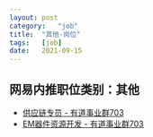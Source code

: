```yaml
---
layout:	post
category:	"job"
title:	"其他-岗位"
tags:	[job]
date:	2021-09-15
---
```

## 网易内推职位类别：其他
- [供应链专员 - 有道事业群703](http://mobile.bole.netease.com/bole/boleDetail?id=34362&employeeId=346f03c3cda5f04c&key=all)
- [EM器件资源开发 - 有道事业群703](http://mobile.bole.netease.com/bole/boleDetail?id=34268&employeeId=346f03c3cda5f04c&key=all)
